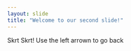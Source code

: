 ```yaml
---
layout: slide
title: "Welcome to our second slide!"
---
```

Skrt Skrt!
Use the left arrown to go back
